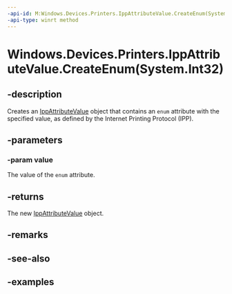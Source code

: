 ```yaml
---
-api-id: M:Windows.Devices.Printers.IppAttributeValue.CreateEnum(System.Int32)
-api-type: winrt method
---
```


# Windows.Devices.Printers.IppAttributeValue.CreateEnum(System.Int32)

<!--
public static Windows.Devices.Printers.IppAttributeValue CreateEnum (int value);
-->


## -description

Creates an [IppAttributeValue](ippattributevalue.md) object that contains an `enum` attribute with the specified value, as defined by the Internet Printing Protocol (IPP).

## -parameters

### -param value

The value of the `enum` attribute.

## -returns

The new [IppAttributeValue](ippattributevalue.md) object.

## -remarks

## -see-also

## -examples


